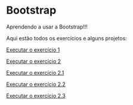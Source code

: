 # Bootstrap
 Aprendendo a usar a Bootstrap!!!
 
 Aqui estão todos os exercícios e alguns projetos:

 <a href= "https://anajulialeite.github.io/Bootstrap/Aula01.html">Executar o exercício 1</a>

 <a href= "https://anajulialeite.github.io/Bootstrap/Aula02.html">Executar o exercício 2</a>

 <a href= "https://anajulialeite.github.io/Bootstrap/Aula02-1.html">Executar o exercício 2.1</a>

 <a href= "https://anajulialeite.github.io/Bootstrap/Aula02-2.html">Executar o exercício 2.2</a>

 <a href= "https://anajulialeite.github.io/Bootstrap/Aula02-3.html">Executar o exercício 2.3</a>
